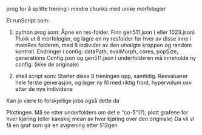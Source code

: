 prog for å splitte trening i mindre chunks med unike morfologier

Et runScript som:
1. python prog som:
Åpne en res-folder. Finn gen511.json ( eller 1023.json)
Plukk ut 8 morfologier, og lagre en ny resfolder for hver av disse inne i mainRes folderen, med 8 individer av den utvalgte kroppen og random kontroll.
Endringer i config: dataPath, evalMorph, cores, popSize, generations
Config.json og gen511.json i underfolderen må inneholde ny config. (ikke de originale)





2. shell script som:
Starter disse 8 treningen opp, samtidig. Reevaluerer hele første generasjon, og lager ny fil med riktig front, hypervolum osv etter de nye individene

Kan jo være to forskjellige jobs også dette da

Plottingen.
Må se etter underfolders om det e "co-5"(?), plott grafene for hver kjøring (eller kanskej mean av hver kjøring over den originale) Da vil vi få en graf som gir en avgrening etter 512gen